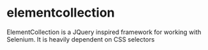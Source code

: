 elementcollection
=================

ElementCollection is a JQuery inspired framework for working with Selenium. It is heavily dependent on CSS selectors
